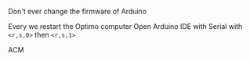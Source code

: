 Don't ever change the firmware of Arduino


Every we restart the Optimo computer
Open Arduino IDE with Serial with 
`<r,s,0>` then `<r,s,1>`

ACM